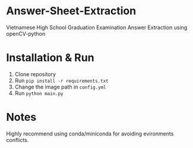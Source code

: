 # Answer-Sheet-Extraction
Vietnamese High School Graduation Examination Answer Extraction using openCV-python

# Installation & Run
1. Clone repository
2. Run ```pip install -r requirements.txt```
3. Change the image path in ```config.yml```
4. Run ```python main.py```

# Notes
Highly recommend using conda/miniconda for avoiding evironments conflicts.